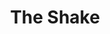 ---
title: The Shake
slug: theshake
icon: 
description: Your guide to Handshake
offline: false
handshake: true
url: https://theshake/
docs: 
repo: 
owner: https://twitter.com/dottheshake
priority: 2
---
